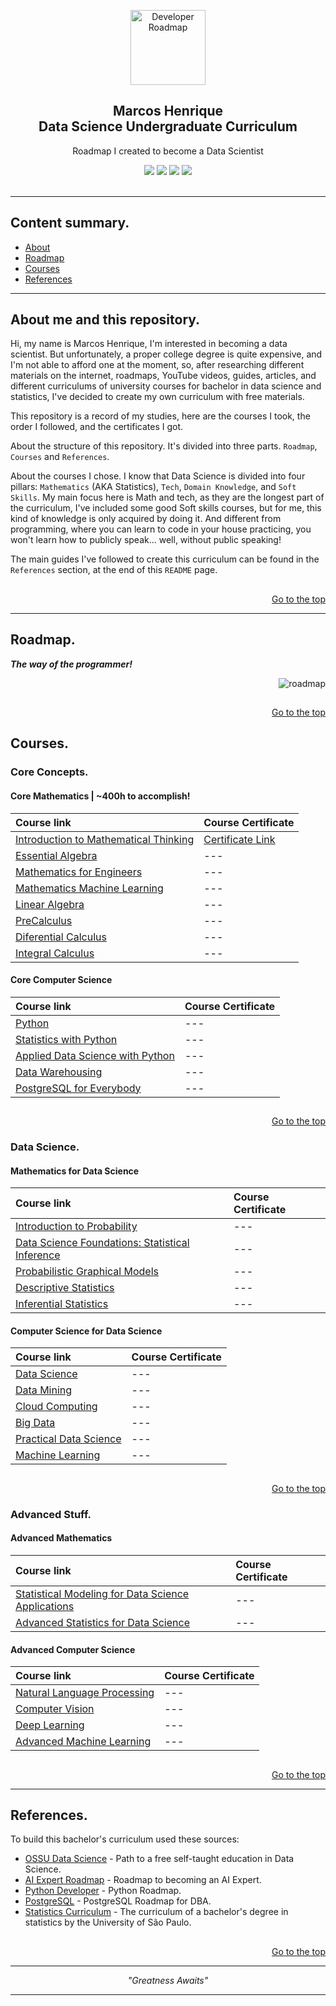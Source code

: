 <!-- 
Essas Tgas são mais para mim me achar enquanto estiver editando esse arquivo.

Cabeçalho da página.
 -->

<p align="center">
  <a href="https://github.com/marcoshsq/My_Degree_in_Data_Science">
    <img src="https://mohdsaberi.net/img/icon/ds.png" alt="Developer Roadmap" width="120" height="120">
  </a>
</p>
  <h2 align="center">Marcos Henrique<br>Data Science Undergraduate Curriculum</h2>
  <p align="center">Roadmap I created to become a Data Scientist</p>
 <div align="center"> 
  <a href="https://twitter.com/marcoshsq" target="_blank"><img src="https://img.shields.io/badge/Twitter-1DA1F2?style=for-the-badge&logo=twitter&logoColor=white" target="_blank"></a>
  <a href="https://www.linkedin.com/in/marcoshsq/" target="_blank"><img src="https://img.shields.io/badge/-LinkedIn-%230077B5?style=for-the-badge&logo=linkedin&logoColor=white" target="_blank"></a> 
  <a href="https://medium.com/@marcoshsq" target="_blank"><img src="https://img.shields.io/badge/Medium-12100E?style=for-the-badge&logo=medium&logoColor=white" target="_blank"></a> 
  <a href="https://www.kaggle.com/marcoshsq" target="_blank"><img src="https://img.shields.io/badge/Kaggle-20BEFF?style=for-the-badge&logo=Kaggle&logoColor=white" target="_blank"></a>
</div>
<br>

<!-- 
Fim da seção cabeçalho.
-->
 
---

## Content summary.

- [About](https://github.com/marcoshsq/My_Degree_in_Data_Science#about-me-and-this-repository)
- [Roadmap](https://github.com/marcoshsq/My_Degree_in_Data_Science#roadmap)
- [Courses](https://github.com/marcoshsq/My_Degree_in_Data_Science#courses)
- [References](https://github.com/marcoshsq/My_Degree_in_Data_Science#references)

---

<!-- 
Seção sobre.
-->

## About me and this repository.

Hi, my name is Marcos Henrique, I'm interested in becoming a data scientist. But unfortunately, a proper college degree is quite expensive, and I'm not able to afford one at the moment, so, after researching different materials on the internet, roadmaps, YouTube videos, guides, articles, and different curriculums of university courses for bachelor in data science and statistics, I've decided to create my own curriculum with free materials.

This repository is a record of my studies, here are the courses I took, the order I followed, and the certificates I got.

About the structure of this repository. It's divided into three parts. ``Roadmap``, ``Courses`` and ``References``.

About the courses I chose. I know that Data Science is divided into four pillars: ``Mathematics`` (AKA Statistics), ``Tech``, ``Domain Knowledge``, and ``Soft Skills``. My main focus here is Math and tech, as they are the longest part of the curriculum, I've included some good Soft skills courses, but for me, this kind of knowledge is only acquired by doing it. And different from programming, where you can learn to code in your house practicing, you won't learn how to publicly speak... well, without public speaking!

The main guides I've followed to create this curriculum can be found in the ``References`` section, at the end of this ``README`` page.

##
<div align="right">
	
[Go to the top](https://github.com/marcoshsq/My_Degree_in_Data_Science#marcos-henriquedata-science-undergraduate-curriculum)
	
</div>

<!-- 
Fim da seção sobre.
-->

---

## Roadmap.

***The way of the programmer!***

<div align="right">
	
![roadmap](https://user-images.githubusercontent.com/64812097/167068088-fdeabf9f-07be-4257-afc4-befec1a3cb22.png)
	
</div>

##
<div align="right">
	
[Go to the top](https://github.com/marcoshsq/My_Degree_in_Data_Science#marcos-henriquedata-science-undergraduate-curriculum)
	
</div>

##

<!--Listar os cursos aqui u.u-->

## Courses. 

<!--Introdução-->

### Core Concepts.

#### Core Mathematics | ~400h to accomplish!

Course link | Course Certificate
:-- | :--
[Introduction to Mathematical Thinking](https://www.coursera.org/learn/mathematical-thinking) | [Certificate Link](https://coursera.org/share/ea8bc5ad902c2c057788fa8b7e4192a5)
[Essential Algebra](https://www.coursera.org/specializations/algebra-elementary-to-advanced) | ---
[Mathematics for Engineers](https://www.coursera.org/specializations/mathematics-engineers) | ---
[Mathematics Machine Learning](https://www.coursera.org/specializations/mathematics-machine-learning) | ---
[Linear Algebra](https://ocw.mit.edu/courses/18-06sc-linear-algebra-fall-2011/) | ---
[PreCalculus](https://www.coursera.org/specializations/precalculus-data-modelling) | ---
[Diferential Calculus](https://www.coursera.org/specializations/differential-calculus-data-modeling) | ---
[Integral Calculus](https://www.coursera.org/specializations/integral-calculus-data-modeling) | ---

#### Core Computer Science

Course link | Course Certificate
:-- | :--
[Python](https://www.coursera.org/specializations/python) | ---
[Statistics with Python](https://www.coursera.org/specializations/statistics-with-python) | ---
[Applied Data Science with Python](https://www.coursera.org/specializations/data-science-python) | ---
[Data Warehousing](https://www.coursera.org/specializations/data-warehousing) | ---
[PostgreSQL for Everybody](https://www.coursera.org/specializations/postgresql-for-everybody) | ---


##

<div align="right">
	
[Go to the top](https://github.com/marcoshsq/My_Degree_in_Data_Science#marcos-henriquedata-science-undergraduate-curriculum)
	
</div>

<!--Intermediário-->

### Data Science.

#### Mathematics for Data Science

Course link | Course Certificate
:-- | :--
[Introduction to Probability](https://www.coursera.org/learn/introductiontoprobability) | ---
[Data Science Foundations: Statistical Inference](https://www.coursera.org/specializations/statistical-inference-for-data-science-applications) | ---
[Probabilistic Graphical Models](https://www.coursera.org/specializations/probabilistic-graphical-models) | ---
[Descriptive Statistics](https://www.udacity.com/course/intro-to-descriptive-statistics--ud827) | ---
[Inferential Statistics](https://www.udacity.com/course/intro-to-inferential-statistics--ud201) | ---

#### Computer Science for Data Science

Course link | Course Certificate
:-- | :--
[Data Science](https://www.coursera.org/specializations/jhu-data-science) | ---
[Data Mining](https://www.coursera.org/specializations/data-mining) | ---
[Cloud Computing](https://www.coursera.org/specializations/cloud-computing) | ---
[Big Data](https://www.coursera.org/specializations/big-data) | ---
[Practical Data Science](https://www.coursera.org/specializations/practical-data-science) | ---
[Machine Learning](https://www.coursera.org/learn/machine-learning) | ---

##

<div align="right">
	
[Go to the top](https://github.com/marcoshsq/My_Degree_in_Data_Science#marcos-henriquedata-science-undergraduate-curriculum)
	
</div>

<!--Avançado-->

### Advanced Stuff.

#### Advanced Mathematics

Course link | Course Certificate
:-- | :--
[Statistical Modeling for Data Science Applications](https://www.coursera.org/specializations/statistical-modeling-for-data-science-applications) | ---
[Advanced Statistics for Data Science](https://www.coursera.org/specializations/advanced-statistics-data-science) | ---

#### Advanced Computer Science

Course link | Course Certificate
:-- | :--
[Natural Language Processing](https://www.coursera.org/specializations/natural-language-processing) | ---
[Computer Vision](https://www.coursera.org/specializations/firstprinciplesofcomputervision) | ---
[Deep Learning](https://www.coursera.org/specializations/deep-learning) | ---
[Advanced Machine Learning](https://www.coursera.org/specializations/advanced-machine-learning-tensorflow-gcp) | ---

##

<div align="right">
	
[Go to the top](https://github.com/marcoshsq/My_Degree_in_Data_Science#marcos-henriquedata-science-undergraduate-curriculum)
	
</div>

<!--Fim da Parte Cursos-->

---

## References.

To build this bachelor's curriculum used these sources:

- [OSSU Data Science](https://github.com/ossu/data-science#introduction-to-data-science) - Path to a free self-taught education in Data Science.
- [AI Expert Roadmap](https://i.am.ai/roadmap/#data-science-roadmap) - Roadmap to becoming an AI Expert.
- [Python Developer](https://roadmap.sh/python) - Python Roadmap.
- [PostgreSQL](https://roadmap.sh/postgresql-dba) - PostgreSQL Roadmap for DBA.
- [Statistics Curriculum](https://uspdigital.usp.br/jupiterweb/listarGradeCurricular?codcg=55&codcur=55070&codhab=4&tipo=V) - The curriculum of a bachelor's degree in statistics by the University of São Paulo.

##

<div align="right">
	
[Go to the top](https://github.com/marcoshsq/My_Degree_in_Data_Science#marcos-henriquedata-science-undergraduate-curriculum)
	
</div>

---
	
<p align="center">
	<i>"Greatness Awaits"</i>
</p>

---
